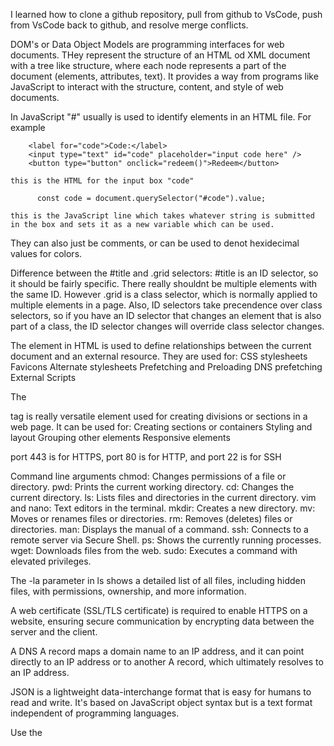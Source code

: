 I learned how to clone a github repository, pull from github to VsCode, push from VsCode back to github, and resolve merge conflicts.

DOM's or Data Object Models are programming interfaces for web documents. THey represent the structure of an HTML od XML document with a tree like structure, where each node represents a part of the document (elements, attributes, text). It provides a way from programs like JavaScript to interact with the structure, content, and style of web documents.

In JavaScript "#" usually is used to identify elements in an HTML file. For example

        <label for="code">Code:</label>
        <input type="text" id="code" placeholder="input code here" />
        <button type="button" onclick="redeem()">Redeem</button>

    this is the HTML for the input box "code"

          const code = document.querySelector("#code").value;
        
    this is the JavaScript line which takes whatever string is submitted in the box and sets it as a new variable which can be used.

They can also just be comments, or can be used to denot hexidecimal values for colors.

Difference between the #title and .grid selectors:
#title is an ID selector, so it should be fairly specific. There really shouldnt be multiple elements with the same ID. However .grid is a class selector, which is normally applied to multiple elements in a page. Also, ID selectors take precendence over class selectors, so if you have an ID selector that changes an element that is also part of a class, the ID selector changes will override class selector changes.

The <link> element in HTML is used to define relationships between the current document and an external resource. They are used for: 
    CSS stylesheets
    Favicons
    Alternate stylesheets
    Prefetching and Preloading
    DNS prefetching
    External Scripts

The <div> tag is really versatile element used for creating divisions or sections in a web page. It can be used for:
    Creating sections or containers
    Styling and layout
    Grouping other elements
    Responsive elements

port 443 is for HTTPS, port 80 is for HTTP, and port 22 is for SSH

Command line arguments
chmod: Changes permissions of a file or directory.
pwd: Prints the current working directory.
cd: Changes the current directory.
ls: Lists files and directories in the current directory.
vim and nano: Text editors in the terminal.
mkdir: Creates a new directory.
mv: Moves or renames files or directories.
rm: Removes (deletes) files or directories.
man: Displays the manual of a command.
ssh: Connects to a remote server via Secure Shell.
ps: Shows the currently running processes.
wget: Downloads files from the web.
sudo: Executes a command with elevated privileges.

The -la parameter in ls shows a detailed list of all files, including hidden files, with permissions, ownership, and more information.

A web certificate (SSL/TLS certificate) is required to enable HTTPS on a website, ensuring secure communication by encrypting data between the server and the client.

A DNS A record maps a domain name to an IP address, and it can point directly to an IP address or to another A record, which ultimately resolves to an IP address.

JSON is a lightweight data-interchange format that is easy for humans to read and write. It's based on JavaScript object syntax but is a text format independent of programming languages.

Use the <script> tag to add JavaScript to an HTML file

New properties can be added to JavaScript objects even after the object is created using dot notation or square brackets.

<!DOCTYPE html> us used to declare a document as an HTML file

HTML tags:
Paragraph: <p></p>
Ordered list: <ol></ol>
Unordered list: <ul></ul>
Second-level heading: <h2></h2>
First-level heading: <h1></h1>
Third-level heading: <h3></h3>

 To display an image with a hyperlink, use the <a> (anchor) tag to create a link and place the <img> tag inside it: <a href="URL"><img src="image.jpg" alt="Description"></a>.

 The CSS rule to change the background color of all <div> elements to red is: div { background-color: red; }.

 The map() method creates a new array by transforming each element in an existing array using a provided function. It's used for iterating through an array and creating a new array based on the function's logic.